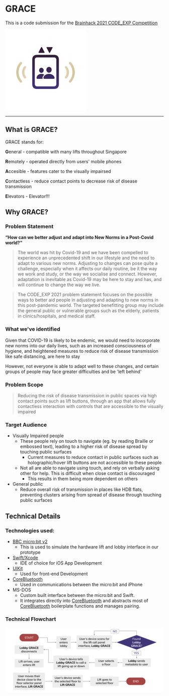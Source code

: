 # GRACE
This is a code submission for the [Brainhack 2021 CODE_EXP Competition](http://codeexp.tk.sg)

<img src="./appicon.png" width=256/>

---

## What is GRACE?
GRACE stands for:

 **G**eneral - compatible with many lifts throughout Singapore

 **R**emotely - operated directly from users' mobile phones

 **A**ccesible - features cater to the visually impairsed

 **C**ontactless - reduce contact points to decrease risk of disease transmission

 **E**levators - Elevator!!!

## Why GRACE?
### Problem Statement
**“How can we better adjust and adapt into New Norms in a Post-Covid world?”**

> The world was hit by Covid-19 and we have been compelled to experience an unprecedented shift in our lifestyle and the need to adapt to various new norms. Adjusting to changes can pose quite a challenge, especially when it affects our daily routine, be it the way we work and study, or the way we socialise and connect. However, adaptation is inevitable as Covid-19 may be here to stay and has, and will continue to change the way we live.

> The CODE_EXP 2021 problem statement focuses on the possible ways to better aid people in adjusting and adapting to new norms in this post-pandemic world. The targeted benefitting group may include the general public or vulnerable groups such as the elderly, patients in clinics/hospitals, and medical staff.

### What we've identified
Given that COVID-19 is likely to be endemic, we would need to incorporate new norms into our daily lives, such as an increased consciousness of hygiene, and heightened measures to reduce risk of disease transmission like safe distancing, are here to stay

However, not everyone is able to adapt well to these changes, and certain groups of people may face greater difficulties and be 'left behind'

### Problem Scope
> Reducing the risk of disease transmission in public spaces via high contact points such as lift buttons, through an app that allows fully contactless interaction with controls that are accessible to the visually impaired

### Target Audience 
- Visually Impaired people
    - These people rely on touch to navigate (eg. by reading Braille or embossed text), leading to a higher risk of disease spread by touching public surfaces
        - Current measures to reduce contact in public surfaces such as holographic/hover lift buttons are not accessible to these people
    - Not all are able to navigate using touch, and rely on verbally asking other for help. This is difficult when close contact is discouraged
        - This results in them being more dependent on others
- General public
    - Reduce overall risk of transmission in places like HDB flats, preventing clusters arising from spread of disease through touching public surfaces

## Technical Details

### Technologies used:
- [BBC micro:bit v2](https://microbit.org)
    - This is used to simulate the hardware lift and lobby interface in our prototype
- [Swift/Xcode](https://developer.apple.com/swift)
    - IDE of choice for iOS App Development
- [UIKit](https://developer.apple.com/documentation/uikit)
    - Used for front-end Development
- [CoreBluetooth](https://developer.apple.com/documentation/corebluetooth)
    - Used in communications between the micro:bit and iPhone
- MS-DOS
    - Custom built interface between the micro:bit and Swift. 
    - It integrates directly into [CoreBluetooth](https://developer.apple.com/documentation/corebluetooth) and abstracts most of [CoreBluetooth](https://developer.apple.com/documentation/corebluetooth) boilerplate functions and manages pairing.

### Technical Flowchart
![Technical Flowchart](./flowchart.png)

